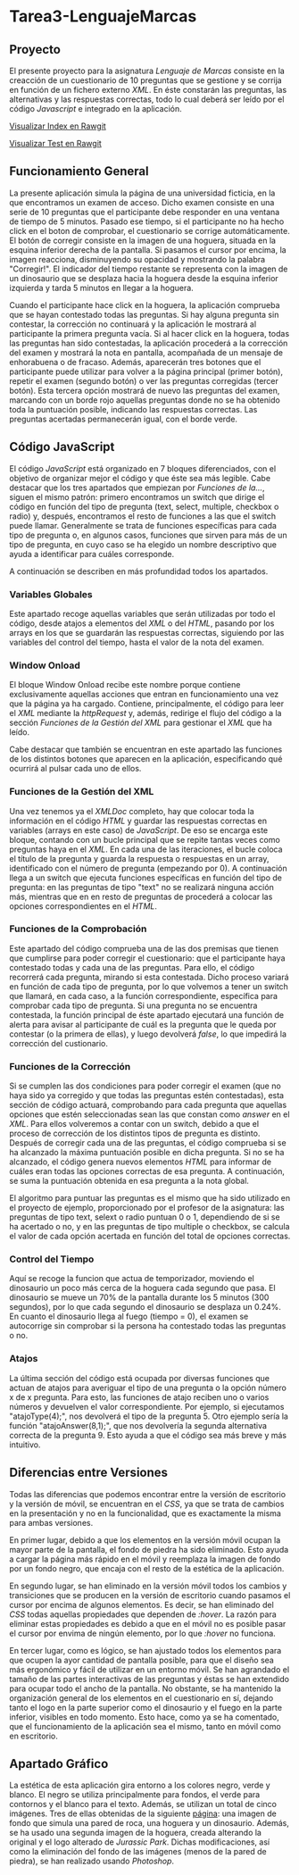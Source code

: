 # Tarea3-LenguajeMarcas
## Proyecto
El presente proyecto para la asignatura *Lenguaje de Marcas* consiste en la creacción de un cuestionario de 10 preguntas que se gestione y se corrija en función de un fichero externo *XML*. En éste constarán las preguntas, las alternativas y las respuestas correctas, todo lo cual deberá ser leído por el código *Javascript* e integrado en la aplicación.

[Visualizar Index en Rawgit](https://rawgit.com/shamshir/Tarea3-LenguajeMarcas/master/index.html)

[Visualizar Test en Rawgit](https://rawgit.com/shamshir/Tarea3-LenguajeMarcas/master/test.html)

## Funcionamiento General
La presente aplicación simula la página de una universidad ficticia, en la que encontramos un examen de acceso. Dicho examen consiste en una serie de 10 preguntas que el participante debe responder en una ventana de tiempo de 5 minutos. Pasado ese tiempo, si el participante no ha hecho click en el boton de comprobar, el cuestionario se corrige automáticamente. El botón de corregir consiste en la imagen de una hoguera, situada en la esquina inferior derecha de la pantalla. Si pasamos el cursor por encima, la imagen reacciona, disminuyendo su opacidad y mostrando la palabra "Corregir!". El indicador del tiempo restante se representa con la imagen de un dinosaurio que se desplaza hacia la hoguera desde la esquina inferior izquierda y tarda 5 minutos en llegar a la hoguera.

Cuando el participante hace click en la hoguera, la aplicación comprueba que se hayan contestado todas las preguntas. Si hay alguna pregunta sin contestar, la corrección no continuará y la aplicación le mostrará al participante la primera pregunta vacía. Si al hacer click en la hoguera, todas las preguntas han sido contestadas, la aplicación procederá a la corrección del examen y mostrará la nota en pantalla, acompañada de un mensaje de enhorabuena o de fracaso. Además, aparecerán tres botones que el participante puede utilizar para volver a la página principal (primer botón), repetir el examen (segundo botón) o ver las preguntas corregidas (tercer botón). Esta tercera opción mostrará de nuevo las preguntas del examen, marcando con un borde rojo aquellas preguntas donde no se ha obtenido toda la puntuación posible, indicando las respuestas correctas. Las preguntas acertadas permanecerán igual, con el borde verde.
## Código JavaScript
El código *JavaScript* está organizado en 7 bloques diferenciados, con el objetivo de organizar mejor el código y que éste sea más legible. Cabe destacar que los tres apartados que empiezan por *Funciones de la...*, siguen el mismo patrón: primero encontramos un switch que dirige el código en función del tipo de pregunta (text, select, multiple, checkbox o radio) y, después, encontramos el resto de funciones a las que el switch puede llamar. Generalmente se trata de funciones específicas para cada tipo de pregunta o, en algunos casos, funciones que sirven para más de un tipo de pregunta, en cuyo caso se ha elegido un nombre descriptivo que ayuda a identificar para cuáles corresponde.

A continuación se describen en más profundidad todos los apartados.
### Variables Globales
Este apartado recoge aquellas variables que serán utilizadas por todo el código, desde atajos a elementos del *XML* o del *HTML*, pasando por los arrays en los que se guardarán las respuestas correctas, siguiendo por las variables del control del tiempo, hasta el valor de la nota del examen.
### Window Onload
El bloque Window Onload recibe este nombre porque contiene exclusivamente aquellas acciones que entran en funcionamiento una vez que la página ya ha cargado. Contiene, principalmente, el código para leer el *XML* mediante la *httpRequest* y, además, redirige el flujo del código a la sección *Funciones de la Gestión del XML* para gestionar el *XML* que ha leído.

Cabe destacar que también se encuentran en este apartado las funciones de los distintos botones que aparecen en la aplicación, especificando qué ocurrirá al pulsar cada uno de ellos.
### Funciones de la Gestión del XML
Una vez tenemos ya el *XMLDoc* completo, hay que colocar toda la información en el código *HTML* y guardar las respuestas correctas en variables (arrays en este caso) de *JavaScript*. De eso se encarga este bloque, contando con un bucle principal que se repite tantas veces como preguntas haya en el *XML*. En cada una de las iteraciones, el bucle coloca el título de la pregunta y guarda la respuesta o respuestas en un array, identificado con el número de pregunta (empezando por 0). A continuación llega a un switch que ejecuta funciones específicas en función del tipo de pregunta: en las preguntas de tipo "text" no se realizará ninguna acción más, mientras que en en resto de preguntas de procederá a colocar las opciones correspondientes en el *HTML*.
### Funciones de la Comprobación
Este apartado del código comprueba una de las dos premisas que tienen que cumplirse para poder corregir el cuestionario: que el participante haya contestado todas y cada una de las preguntas. Para ello, el código recorrerá cada pregunta, mirando si esta contestada. Dicho proceso variará en función de cada tipo de pregunta, por lo que volvemos a tener un switch que llamará, en cada caso, a la función correspondiente, específica para comprobar cada tipo de pregunta. Si una pregunta no se encuentra contestada, la función principal de éste apartado ejecutará una función de alerta para avisar al participante de cuál es la pregunta que le queda por contestar (o la primera de ellas), y luego devolverá *false*, lo que impedirá la corrección del custionario.
### Funciones de la Corrección
Si se cumplen las dos condiciones para poder corregir el examen (que no haya sido ya corregido y que todas las preguntas estén contestadas), esta sección de código actuará, comprobando para cada pregunta que aquellas opciones que estén seleccionadas sean las que constan como *answer* en el *XML*. Para ellos volveremos a contar con un switch, debido a que el proceso de corrección de los distintos tipos de pregunta es distinto. Después de corregir cada una de las preguntas, el código comprueba si se ha alcanzado la máxima puntuación posible en dicha pregunta. Si no se ha alcanzado, el código genera nuevos elementos *HTML* para informar de cuáles eran todas las opciones correctas de esa pregunta. A continuación, se suma la puntuación obtenida en esa pregunta a la nota global.

El algoritmo para puntuar las preguntas es el mismo que ha sido utilizado en el proyecto de ejemplo, proporcionado por el profesor de la asignatura: las preguntas de tipo text, selext o radio puntuan 0 o 1, dependiendo de si se ha acertado o no, y en las preguntas de tipo multiple o checkbox, se calcula el valor de cada opción acertada en función del total de opciones correctas.
### Control del Tiempo
Aquí se recoge la funcion que actua de temporizador, moviendo el dinosaurio un poco más cerca de la hoguera cada segundo que pasa. El dinosaurio se mueve un 70% de la pantalla durante los 5 minutos (300 segundos), por lo que cada segundo el dinosaurio se desplaza un 0.24%. En cuanto el dinosaurio llega al fuego (tiempo = 0), el examen se autocorrige sin comprobar si la persona ha contestado todas las preguntas o no.
### Atajos
La última sección del código está ocupada por diversas funciones que actuan de atajos para averiguar el tipo de una pregunta o la opción número x de x pregunta. Para esto, las funciones de atajo reciben uno o varios números y devuelven el valor correspondiente. Por ejemplo, si ejecutamos "atajoType(4);", nos devolverá el tipo de la pregunta 5. Otro ejemplo sería la función "atajoAnswer(8,1);", que nos devolvería la segunda alternativa correcta de la pregunta 9. Esto ayuda a que el código sea más breve y más intuitivo.
## Diferencias entre Versiones
Todas las diferencias que podemos encontrar entre la versión de escritorio y la versión de móvil, se encuentran en el *CSS*, ya que se trata de cambios en la presentación y no en la funcionalidad, que es exactamente la misma para ambas versiones.

En primer lugar, debido a que los elementos en la versión móvil ocupan la mayor parte de la pantalla, el fondo de piedra ha sido eliminado. Esto ayuda a cargar la página más rápido en el móvil y reemplaza la imagen de fondo por un fondo negro, que encaja con el resto de la estética de la aplicación.

En segundo lugar, se han eliminado en la versión móvil todos los cambios y transiciones que se producen en la versión de escritorio cuando pasamos el cursor por encima de algunos elementos. Es decir, se han eliminado del *CSS* todas aquellas propiedades que dependen de *:hover*. La razón para eliminar estas propiedades es debido a que en el móvil no es posible pasar el cursor por envima de ningún elemento, por lo que *:hover* no funciona.

En tercer lugar, como es lógico, se han ajustado todos los elementos para que ocupen la ayor cantidad de pantalla posible, para que el diseño sea más ergonómico y fácil de utilizar en un entorno móvil. Se han agrandado el tamaño de las partes interactivas de las preguntas y éstas se han extendido para ocupar todo el ancho de la pantalla. No obstante, se ha mantenido la organización general de los elementos en el cuestionario en sí, dejando tanto el logo en la parte superior como el dinosaurio y el fuego en la parte inferior, visibles en todo momento. Esto hace, como ya se ha comentado, que el funcionamiento de la aplicación sea el mismo, tanto en móvil como en escritorio.
## Apartado Gráfico
La estética de esta aplicación gira entorno a los colores negro, verde y blanco. El negro se utiliza principalmente para fondos, el verde para contornos y el blanco para el texto. Además, se utilizan un total de cinco imágenes. Tres de ellas obtenidas de la siguiente [página](https://www.vecteezy.com/free-vector/prehistoric): una imagen de fondo que simula una pared de roca, una hoguera y un dinosaurio. Además, se ha usado una segunda imagen de la hoguera, creada alterando la original y el logo alterado de *Jurassic Park*. Dichas modificaciones, así como la eliminación del fondo de las imágenes (menos de la pared de piedra), se han realizado usando *Photoshop*.

